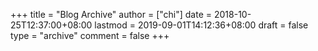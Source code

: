 +++
title = "Blog Archive"
author = ["chi"]
date = 2018-10-25T12:37:00+08:00
lastmod = 2019-09-01T14:12:36+08:00
draft = false
type = "archive"
comment = false
+++
